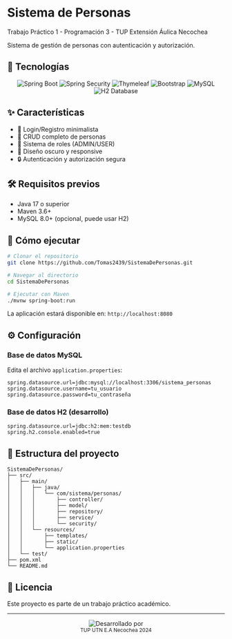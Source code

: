 # Sistema de Personas

Trabajo Práctico 1 - Programación 3 - TUP Extensión Áulica Necochea

Sistema de gestión de personas con autenticación y autorización.

## 🚀 Tecnologías

<div align="center">

![Spring Boot](https://img.shields.io/badge/Spring%20Boot-6DB33F?style=for-the-badge&logo=spring-boot&logoColor=white)
![Spring Security](https://img.shields.io/badge/Spring%20Security-6DB33F?style=for-the-badge&logo=spring-security&logoColor=white)
![Thymeleaf](https://img.shields.io/badge/Thymeleaf-005F0F?style=for-the-badge&logo=thymeleaf&logoColor=white)
![Bootstrap](https://img.shields.io/badge/Bootstrap%205-7952B3?style=for-the-badge&logo=bootstrap&logoColor=white)
![MySQL](https://img.shields.io/badge/MySQL-4479A1?style=for-the-badge&logo=mysql&logoColor=white)
![H2 Database](https://img.shields.io/badge/H2-0000BB?style=for-the-badge&logo=h2&logoColor=white)

</div>

## ✨ Características

- 🔐 Login/Registro minimalista
- 📝 CRUD completo de personas
- 👥 Sistema de roles (ADMIN/USER)
- 🎨 Diseño oscuro y responsive
- 🔒 Autenticación y autorización segura

## 🛠️ Requisitos previos

- Java 17 o superior
- Maven 3.6+
- MySQL 8.0+ (opcional, puede usar H2)

## 🚀 Cómo ejecutar

```bash
# Clonar el repositorio
git clone https://github.com/Tomas2439/SistemaDePersonas.git

# Navegar al directorio
cd SistemaDePersonas

# Ejecutar con Maven
./mvnw spring-boot:run
```

La aplicación estará disponible en: `http://localhost:8080`

## ⚙️ Configuración

### Base de datos MySQL

Edita el archivo `application.properties`:

```properties
spring.datasource.url=jdbc:mysql://localhost:3306/sistema_personas
spring.datasource.username=tu_usuario
spring.datasource.password=tu_contraseña
```

### Base de datos H2 (desarrollo)

```properties
spring.datasource.url=jdbc:h2:mem:testdb
spring.h2.console.enabled=true
```

## 📁 Estructura del proyecto

```
SistemaDePersonas/
├── src/
│   ├── main/
│   │   ├── java/
│   │   │   └── com/sistema/personas/
│   │   │       ├── controller/
│   │   │       ├── model/
│   │   │       ├── repository/
│   │   │       ├── service/
│   │   │       └── security/
│   │   └── resources/
│   │       ├── templates/
│   │       ├── static/
│   │       └── application.properties
│   └── test/
├── pom.xml
└── README.md
```

## 📝 Licencia

Este proyecto es parte de un trabajo práctico académico.

---

<div align="center">
  <img src="https://img.shields.io/badge/Desarrollado%20por Sanchez%20Kevin y Stutz%20Tomas-gray?style=flat-square" alt="Desarrollado por">
  <br>
  <sub>TUP UTN E.A Necochea 2024</sub>
</div>
